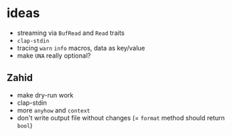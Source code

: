 # ideas

- streaming via `BufRead` and `Read` traits
- `clap-stdin`
- tracing `warn` `info` macros, data as key/value
- make `UNA` really optional?

## Zahid

- make dry-run work
- clap-stdin
- more `anyhow` and `context`
- don't write output file without changes (= `format` method should return
  `bool`)
